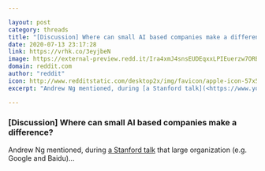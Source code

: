 ```yaml
---

layout: post
category: threads
title: "[Discussion] Where can small AI based companies make a difference?"
date: 2020-07-13 23:17:28
link: https://vrhk.co/3eyjbeN
image: https://external-preview.redd.it/Ira4xmJ4snsEUDEqxxLPIEuerzw7ORBunzMDUJ97sks.jpg?width=480&height=251.308900524&auto=webp&crop=480:251.308900524,smart&s=041d133b29df3f254888a134e1cd417ed3b16b51
domain: reddit.com
author: "reddit"
icon: http://www.redditstatic.com/desktop2x/img/favicon/apple-icon-57x57.png
excerpt: "Andrew Ng mentioned, during [a Stanford talk](<https://www.youtube.com/watch?v=21EiKfQYZXc>) that large organization (e.g. Google and Baidu)..."

---
```


### [Discussion] Where can small AI based companies make a difference?

Andrew Ng mentioned, during [a Stanford talk](<https://www.youtube.com/watch?v=21EiKfQYZXc>) that large organization (e.g. Google and Baidu)...